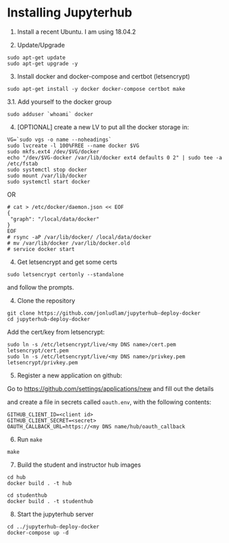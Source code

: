 # Installing Jupyterhub

1. Install a recent Ubuntu. I am using 18.04.2

2. Update/Upgrade

```
sudo apt-get update
sudo apt-get upgrade -y
```

3. Install docker and docker-compose and certbot (letsencrypt)

```
sudo apt-get install -y docker docker-compose certbot make
```

3.1. Add yourself to the docker group

```
sudo adduser `whoami` docker
```


4. [OPTIONAL] create a new LV to put all the docker storage in:

```
VG=`sudo vgs -o name --noheadings`
sudo lvcreate -l 100%FREE --name docker $VG
sudo mkfs.ext4 /dev/$VG/docker
echo "/dev/$VG-docker /var/lib/docker ext4 defaults 0 2" | sudo tee -a /etc/fstab
sudo systemctl stop docker
sudo mount /var/lib/docker
sudo systemctl start docker
```

OR

```
# cat > /etc/docker/daemon.json << EOF
{
 "graph": "/local/data/docker"
}
EOF
# rsync -aP /var/lib/docker/ /local/data/docker
# mv /var/lib/docker /var/lib/docker.old
# service docker start
```

4. Get letsencrypt and get some certs

```
sudo letsencrypt certonly --standalone
```

and follow the prompts.

4. Clone the repository

```
git clone https://github.com/jonludlam/jupyterhub-deploy-docker
cd jupyterhub-deploy-docker
```

Add the cert/key from letsencrypt:

```
sudo ln -s /etc/letsencrypt/live/<my DNS name>/cert.pem letsencrypt/cert.pem
sudo ln -s /etc/letsencrypt/live/<my DNS name>/privkey.pem letsencrypt/privkey.pem
```


5. Register a new application on github:

Go to https://github.com/settings/applications/new and fill out the details

and create a file in secrets called `oauth.env`, with the following contents:

```
GITHUB_CLIENT_ID=<client id>
GITHUB_CLIENT_SECRET=<secret> 
OAUTH_CALLBACK_URL=https://<my DNS name/hub/oauth_callback
```

6. Run `make`

```
make
```

7. Build the student and instructor hub images

```
cd hub
docker build . -t hub
```

```
cd studenthub
docker build . -t studenthub
```

8. Start the jupyterhub server

```
cd ../jupyterhub-deploy-docker
docker-compose up -d
```

